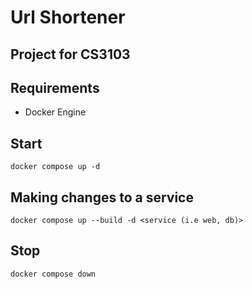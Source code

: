 # Url Shortener
Project for CS3103
-------------------

## Requirements
- Docker Engine

## Start
```shell
docker compose up -d 
```
## Making changes to a service
```shell
docker compose up --build -d <service (i.e web, db)>
```
## Stop
```shell
docker compose down
```
